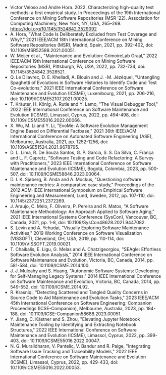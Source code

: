 * Victor Veloso and Andre Hora. 2022. Characterizing high-quality test methods: a first empirical study. In Proceedings of the 19th International Conference on Mining Software Repositories (MSR '22). Association for Computing Machinery, New York, NY, USA, 265–269. https://doi.org/10.1145/3524842.3529092
* A. Hora, "What Code Is Deliberately Excluded from Test Coverage and Why?," 2021 IEEE/ACM 18th International Conference on Mining Software Repositories (MSR), Madrid, Spain, 2021, pp. 392-402, doi: 10.1109/MSR52588.2021.00051.
* W. Meijer et al., "Maintenance and Evolution: GrimoireLab Graal," 2022 IEEE/ACM 19th International Conference on Mining Software Repositories (MSR), Pittsburgh, PA, USA, 2022, pp. 732-734, doi: 10.1145/3524842.3528521.
* Q. Le Dilavrec, D. E. Khelladi, A. Blouin and J. -M. Jézéquel, "Untangling Spaghetti of Evolutions in Software Histories to Identify Code and Test Co-evolutions," 2021 IEEE International Conference on Software Maintenance and Evolution (ICSME), Luxembourg, 2021, pp. 206-216, doi: 10.1109/ICSME52107.2021.00025.
* T. Kräuter, H. König, A. Rutle and Y. Lamo, "The Visual Debugger Tool," 2022 IEEE International Conference on Software Maintenance and Evolution (ICSME), Limassol, Cyprus, 2022, pp. 494-498, doi: 10.1109/ICSME55016.2022.00066.
* X. Wu, M. Li and Y. Li, "EvoMe: A Software Evolution Management Engine Based on Differential Factbase," 2021 36th IEEE/ACM International Conference on Automated Software Engineering (ASE), Melbourne, Australia, 2021, pp. 1252-1256, doi: 10.1109/ASE51524.2021.9678795.
* D. L. Lima, R. De Souza Santos, G. P. Garcia, S. S. Da Silva, C. França and L. F. Capretz, "Software Testing and Code Refactoring: A Survey with Practitioners," 2023 IEEE International Conference on Software Maintenance and Evolution (ICSME), Bogotá, Colombia, 2023, pp. 500-507, doi: 10.1109/ICSME58846.2023.00064.
* D. I. K. Sjøberg, B. Anda and A. Mockus, "Questioning software maintenance metrics: A comparative case study," Proceedings of the 2012 ACM-IEEE International Symposium on Empirical Software Engineering and Measurement, Lund, Sweden, 2012, pp. 107-110, doi: 10.1145/2372251.2372269.
* J. Araujo, C. Melo, F. Oliveira, P. Pereira and R. Matos, "A Software Maintenance Methodology: An Approach Applied to Software Aging," 2021 IEEE International Systems Conference (SysCon), Vancouver, BC, Canada, 2021, pp. 1-8, doi: 10.1109/SysCon48628.2021.9447082.
* S. Levin and A. Yehudai, "Visually Exploring Software Maintenance Activities," 2019 Working Conference on Software Visualization (VISSOFT), Cleveland, OH, USA, 2019, pp. 110-114, doi: 10.1109/VISSOFT.2019.00021.
* T. Chaikalis, E. Ligu, G. Melas and A. Chatzigeorgiou, "SEAgle: Effortless Software Evolution Analysis," 2014 IEEE International Conference on Software Maintenance and Evolution, Victoria, BC, Canada, 2014, pp. 581-584, doi: 10.1109/ICSME.2014.100.
* J. J. Mulcahy and S. Huang, "Autonomic Software Systems: Developing for Self-Managing Legacy Systems," 2014 IEEE International Conference on Software Maintenance and Evolution, Victoria, BC, Canada, 2014, pp. 549-552, doi: 10.1109/ICSME.2014.92.
* R. Krasniqi, "Detecting Scattered and Tangled Quality Concerns in Source Code to Aid Maintenance and Evolution Tasks," 2023 IEEE/ACM 45th International Conference on Software Engineering: Companion Proceedings (ICSE-Companion), Melbourne, Australia, 2023, pp. 184-188, doi: 10.1109/ICSE-Companion58688.2023.00051.
* Y. Jiang, C. Kästner and S. Zhou, "Elevating Jupyter Notebook Maintenance Tooling by Identifying and Extracting Notebook Structures," 2022 IEEE International Conference on Software Maintenance and Evolution (ICSME), Limassol, Cyprus, 2022, pp. 399-403, doi: 10.1109/ICSME55016.2022.00047.
* N. G. Muralidharan, V. Pantelic, V. Bandur and R. Paige, "Integrating Software Issue Tracking and Traceability Models," 2022 IEEE International Conference on Software Maintenance and Evolution (ICSME), Limassol, Cyprus, 2022, pp. 429-433, doi: 10.1109/ICSME55016.2022.00053.




